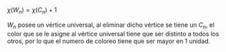 $\chi(W_n) = \chi(C_n)+1$

$W_n$ posee un vértice universal, al eliminar dicho vértice se tiene un $C_n$, el color que se le asigne al vértice universal tiene que ser distinto a todos los otros, por lo que el numero de coloreo tiene que ser mayor en 1 unidad.